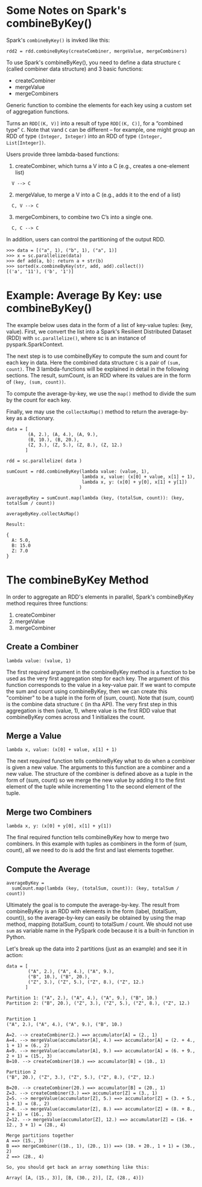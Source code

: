 Some Notes on Spark's combineByKey()
====================================

Spark's ````combineByKey()```` is invked like this:

````
rdd2 = rdd.combineByKey(createCombiner, mergeValue, mergeCombiners) 
````

To use Spark's combineByKey(), you need to define a 
data structure ````C```` (called combiner data structure)
and 3 basic functions:

* createCombiner
* mergeValue
* mergeCombiners

Generic function to combine the elements for each key using 
a custom set of aggregation functions.


Turns an ````RDD[(K, V)]```` into a result of type ````RDD[(K, C)]````, 
for a “combined type” ````C````. Note that ````V````and ````C```` can be 
different –  for example, one might group an RDD of type ````(Integer, Integer)```` 
into an RDD of type ````(Integer, List[Integer])````.

Users provide three lambda-based functions:

1. createCombiner, which turns a V into a C (e.g., creates a one-element list)
````
  V --> C
````

2. mergeValue, to merge a V into a C (e.g., adds it to the end of a list) 
````
  C, V --> C
````
  
3. mergeCombiners, to combine two C’s into a single one.
````
  C, C --> C
````

In addition, users can control the partitioning of the output RDD.

````
>>> data = [("a", 1), ("b", 1), ("a", 1)]
>>> x = sc.parallelize(data)
>>> def add(a, b): return a + str(b)
>>> sorted(x.combineByKey(str, add, add).collect())
[('a', '11'), ('b', '1')]
````

Example: Average By Key: use combineByKey()
===========================================

The example below uses data in the form of a list of key-value 
tuples: (key, value). First, we convert the list into a Spark's
Resilient Distributed Dataset (RDD) with ````sc.parallelize()````, 
where sc is an instance of pyspark.SparkContext.

The next step is to use combineByKey to compute the sum and count 
for each key in data. Here the combined data structure ````C```` 
is a pair of ````(sum, count)````. The 3 lambda-functions will be 
explained in detail in the following sections. The result, sumCount, 
is an RDD where its values are in the form of ````(key, (sum, count))````.

To compute the average-by-key, we use the ````map()```` method to divide 
the sum by the count for each key.

Finally, we may use the ````collectAsMap()```` method to return the average-by-key 
as a dictionary.

````
data = [
        (A, 2.), (A, 4.), (A, 9.), 
        (B, 10.), (B, 20.), 
        (Z, 3.), (Z, 5.), (Z, 8.), (Z, 12.) 
       ]

rdd = sc.parallelize( data )

sumCount = rdd.combineByKey(lambda value: (value, 1),
                            lambda x, value: (x[0] + value, x[1] + 1),
                            lambda x, y: (x[0] + y[0], x[1] + y[1])
                           )

averageByKey = sumCount.map(lambda (key, (totalSum, count)): (key, totalSum / count))

averageByKey.collectAsMap()

Result:

{
  A: 5.0, 
  B: 15.0
  Z: 7.0
}
````


The combineByKey Method
=======================
In order to aggregate an RDD's elements in parallel, Spark's combineByKey 
method requires three functions:

1. createCombiner
2. mergeValue
3. mergeCombiner

Create a Combiner
-----------------
````
lambda value: (value, 1)
````
The first required argument in the combineByKey method is a function to 
be used as the very first aggregation step for each key. The argument of 
this function corresponds to the value in a key-value pair. If we want to 
compute the sum and count using combineByKey, then we can create this 
"combiner" to be a tuple in the form of (sum, count). Note that (sum, count)
is the combine data structure ````C```` (in tha API). The very first 
step in this aggregation is then (value, 1), where value is the first 
RDD value that combineByKey comes across and 1 initializes the count.

Merge a Value
-------------
````
lambda x, value: (x[0] + value, x[1] + 1)
````
The next required function tells combineByKey what to do when a combiner 
is given a new value. The arguments to this function are a combiner and 
a new value. The structure of the combiner is defined above as a tuple 
in the form of (sum, count) so we merge the new value by adding it to the 
first element of the tuple while incrementing 1 to the second element of 
the tuple.

Merge two Combiners
-------------------
````
lambda x, y: (x[0] + y[0], x[1] + y[1])
````
The final required function tells combineByKey how to merge two combiners. 
In this example with tuples as combiners in the form of (sum, count), all 
we need to do is add the first and last elements together.

Compute the Average
-------------------
````
averageByKey = 
  sumCount.map(lambda (key, (totalSum, count)): (key, totalSum / count))
````

Ultimately the goal is to compute the average-by-key. The result from 
combineByKey is an RDD with elements in the form (label, (totalSum, count)), 
so the average-by-key can easily be obtained by using the map method, 
mapping (totalSum, count) to totalSum / count.
We should not use ````sum```` as variable name in the PySpark code because it is a 
built-in function in Python.


Let's break up the data into 2 partitions (just as an example) 
and see it in action:

````
data = [
        ("A", 2.), ("A", 4.), ("A", 9.), 
        ("B", 10.), ("B", 20.), 
        ("Z", 3.), ("Z", 5.), ("Z", 8.), ("Z", 12.) 
       ]

Partition 1: ("A", 2.), ("A", 4.), ("A", 9.), ("B", 10.)
Partition 2: ("B", 20.), ("Z", 3.), ("Z", 5.), ("Z", 8.), ("Z", 12.) 


Partition 1 
("A", 2.), ("A", 4.), ("A", 9.), ("B", 10.)

A=2. --> createCombiner(2.) ==> accumulator[A] = (2., 1)
A=4. --> mergeValue(accumulator[A], 4.) ==> accumulator[A] = (2. + 4., 1 + 1) = (6., 2)
A=9. --> mergeValue(accumulator[A], 9.) ==> accumulator[A] = (6. + 9., 2 + 1) = (15., 3)
B=10. --> createCombiner(10.) ==> accumulator[B] = (10., 1)

Partition 2
("B", 20.), ("Z", 3.), ("Z", 5.), ("Z", 8.), ("Z", 12.) 

B=20. --> createCombiner(20.) ==> accumulator[B] = (20., 1)
Z=3. --> createCombiner(3.) ==> accumulator[Z] = (3., 1)
Z=5. --> mergeValue(accumulator[Z], 5.) ==> accumulator[Z] = (3. + 5., 1 + 1) = (8., 2)
Z=8. --> mergeValue(accumulator[Z], 8.) ==> accumulator[Z] = (8. + 8., 2 + 1) = (16., 3)
Z=12. --> mergeValue(accumulator[Z], 12.) ==> accumulator[Z] = (16. + 12., 3 + 1) = (28., 4)

Merge partitions together
A ==> (15., 3)
B ==> mergeCombiner((10., 1), (20., 1)) ==> (10. + 20., 1 + 1) = (30., 2)
Z ==> (28., 4)

So, you should get back an array something like this:

Array( [A, (15., 3)], [B, (30., 2)], [Z, (28., 4)])

````
